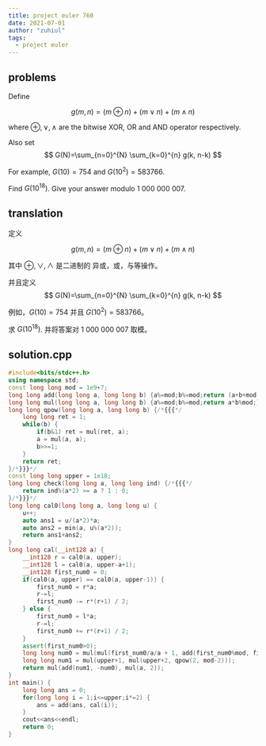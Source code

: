 ```yaml
---
title: project euler 760
date: 2021-07-01
author: "zuhiul"
tags:
  - project euler
---
```


## problems

Define

$$g(m, n)=(m \oplus n)+(m \vee n)+(m \wedge n)$$

where $\oplus, \vee, \wedge$ are the bitwise XOR, OR and AND operator respectively.

Also set
$$
G(N)=\sum_{n=0}^{N} \sum_{k=0}^{n} g(k, n-k)
$$

For example, $G(10)=754$ and $G(10^{2})=583766$.

Find $G\left(10^{18}\right)$. Give your answer modulo $1\ 000\ 000\ 007$.

## translation

定义

$$g(m, n)=(m \oplus n)+(m \vee n)+(m \wedge n)$$

其中 $\oplus, \vee, \wedge$ 是二进制的 异或，或，与等操作。

并且定义
$$
G(N)=\sum_{n=0}^{N} \sum_{k=0}^{n} g(k, n-k)
$$

例如，$G(10)=754$ 并且 $G(10^{2})=583766$。

求 $G\left(10^{18}\right)$. 并将答案对 $1\ 000\ 000\ 007$ 取模。

## solution.cpp

```cpp
#include<bits/stdc++.h>
using namespace std;
const long long mod = 1e9+7;
long long add(long long a, long long b) {a%=mod;b%=mod;return (a+b+mod) % mod;}
long long mul(long long a, long long b) {a%=mod;b%=mod;return a*b%mod;}
long long qpow(long long a, long long b) {/*{{{*/
	long long ret = 1;
	while(b) {
		if(b&1) ret = mul(ret, a);
		a = mul(a, a);
		b>>=1;
	}
	return ret;
}/*}}}*/
const long long upper = 1e18;
long long check(long long a, long long ind) {/*{{{*/
	return ind%(a*2) >= a ? 1 : 0;
}/*}}}*/
long long cal0(long long a, long long u) {
	u++;
	auto ans1 = u/(a*2)*a;
	auto ans2 = min(a, u%(a*2));
	return ans1+ans2;
}
long long cal(__int128 a) {
	__int128 r = cal0(a, upper);
	__int128 l = cal0(a, upper-a+1);
	__int128 first_num0 = 0;
	if(cal0(a, upper) == cal0(a, upper-1)) {
		first_num0 = r*a;
		r-=l;
		first_num0 -= r*(r+1) / 2;
	} else {
		first_num0 = l*a;
		r-=l;
		first_num0 += r*(r+1) / 2;
	}
	assert(first_num0>0);
	long long num0 = mul(mul(first_num0/a/a + 1, add(first_num0%mod, first_num0%(a*a)%mod)), qpow(2, mod-2));
	long long num1 = mul(upper+1, mul(upper+2, qpow(2, mod-2)));
	return mul(add(num1, -num0), mul(a, 2));
}
int main() {
	long long ans = 0;
	for(long long i = 1;i<=upper;i*=2) {
		ans = add(ans, cal(i));
	}
	cout<<ans<<endl;
	return 0;
}

```

